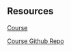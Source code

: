 ## Resources

[Course](https://learn.cantrill.io/p/aws-certified-solutions-architect-associate-saa-c03)

[Course Github Repo](https://github.com/acantril/aws-sa-associate-saac03)
